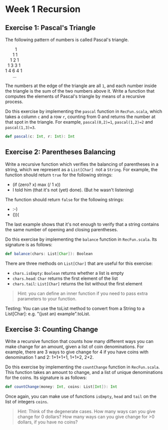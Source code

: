 # Week 1 Recursion

## Exercise 1: Pascal's Triangle

The following pattern of numbers is called Pascal's triangle.

<div>&nbsp &nbsp &nbsp &nbsp 1<br>
&nbsp &nbsp &nbsp 1 1<br>
&nbsp &nbsp 1 2 1<br>
&nbsp 1 3 3 1<br>
1 4 6 4 1<br>
&nbsp &nbsp &nbsp ...
</div>

The numbers at the edge of the triangle are all `1`, and each number inside the triangle is the sum of the two numbers above it. Write a function that computes the elements of Pascal's triangle by means of a recursive process.

Do this exercise by implementing the `pascal` function in `RecFun.scala`, which takes a column `c` and a row `r`, counting from 0 and returns the number at that spot in the triangle. For example, `pascal(0,2)=1`, `pascal(1,2)=2` and `pascal(1,3)=3`.

```scala
def pascal(c: Int, r: Int): Int
```

## Exercise 2: Parentheses Balancing

Write a recursive function which verifies the balancing of parentheses in a string, which we represent as a `List[Char] `not a `String`. For example, the function should return `true` for the following strings:

* (if (zero? x) max (/ 1 x))
* I told him (that it's not (yet) done). (But he wasn't listening)

The function should return `false` for the following strings:

* :-)
* ())(

The last example shows that it's not enough to verify that a string contains the same number of opening and closing parentheses.

Do this exercise by implementing the `balance` function in `RecFun.scala`. Its signature is as follows:

```scala
def balance(chars: List[Char]): Boolean
```

There are three methods on `List[Char]` that are useful for this exercise:

* `chars.isEmpty`: `Boolean` returns whether a list is empty
* `chars.head`: `Char` returns the first element of the list
* `chars.tail`: `List[Char]` returns the list without the first element

> Hint: you can define an inner function if you need to pass extra parameters to your function.

Testing: You can use the toList method to convert from a String to a List[Char]: e.g. "(just an) example".toList.

## Exercise 3: Counting Change

Write a recursive function that counts how many different ways you can make change for an amount, given a list of coin denominations. For example, there are 3 ways to give change for 4 if you have coins with denomination 1 and 2: 1+1+1+1, 1+1+2, 2+2.

Do this exercise by implementing the `countChange` function in `RecFun.scala`. This function takes an amount to change, and a list of unique denominations for the coins. Its signature is as follows:

```scala
def countChange(money: Int, coins: List[Int]): Int
```

Once again, you can make use of functions `isEmpty`, `head` and `tail` on the list of integers `coins`.

> Hint: Think of the degenerate cases. How many ways can you give change for 0 dollars? How many ways can you give change for >0 dollars, if you have no coins?

